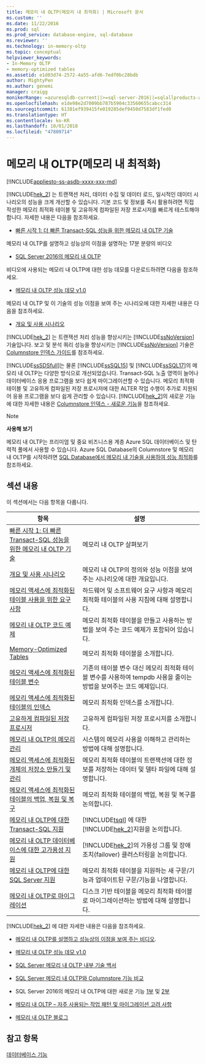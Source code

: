 ```yaml
---
title: 메모리 내 OLTP(메모리 내 최적화) | Microsoft 문서
ms.custom: ''
ms.date: 11/22/2016
ms.prod: sql
ms.prod_service: database-engine, sql-database
ms.reviewer: ''
ms.technology: in-memory-oltp
ms.topic: conceptual
helpviewer_keywords:
- In-Memory OLTP
- memory-optimized tables
ms.assetid: e1d03d74-2572-4a55-afd6-7edf0bc28bdb
author: MightyPen
ms.author: genemi
manager: craigg
monikerRange: =azuresqldb-current||>=sql-server-2016||=sqlallproducts-allversions||>=sql-server-linux-2017||=azuresqldb-mi-current
ms.openlocfilehash: e1de98e2d7009bb787b5904c33560655cabcc314
ms.sourcegitcommit: 61381ef939415fe019285def9450d7583df1fed0
ms.translationtype: HT
ms.contentlocale: ko-KR
ms.lasthandoff: 10/01/2018
ms.locfileid: "47809714"
---
```

# <a name="in-memory-oltp-in-memory-optimization"></a>메모리 내 OLTP(메모리 내 최적화)
[!INCLUDE[appliesto-ss-asdb-xxxx-xxx-md](../../includes/appliesto-ss-asdb-xxxx-xxx-md.md)]

 [!INCLUDE[hek_2](../../includes/hek-2-md.md)] 는 트랜잭션 처리, 데이터 수집 및 데이터 로드, 일시적인 데이터 시나리오의 성능을 크게 개선할 수 있습니다.  기본 코드 및 정보를 즉시 활용하려면 직접 작성한 메모리 최적화 테이블 및 고유하게 컴파일된 저장 프로시저를 빠르게 테스트해야 합니다. 자세한 내용은 다음을 참조하세요.
 -  [빠른 시작 1: 더 빠른 Transact-SQL 성능을 위한 메모리 내 OLTP 기술](../../relational-databases/in-memory-oltp/survey-of-initial-areas-in-in-memory-oltp.md)  
 
메모리 내 OLTP를 설명하고 성능상의 이점을 설명하는 17분 분량의 비디오

-  [SQL Server 2016의 메모리 내 OLTP](https://www.youtube.com/watch?v=l5l5eophmK4)

비디오에 사용되는 메모리 내 OLTP에 대한 성능 데모를 다운로드하려면 다음을 참조하세요. 

- [메모리 내 OLTP 성능 데모 v1.0](https://github.com/Microsoft/sql-server-samples/releases/tag/in-memory-oltp-demo-v1.0)

메모리 내 OLTP 및 이 기술의 성능 이점을 보여 주는 시나리오에 대한 자세한 내용은 다음을 참조하세요.

- [개요 및 사용 시나리오](../../relational-databases/in-memory-oltp/overview-and-usage-scenarios.md)
 
 [!INCLUDE[hek_2](../../includes/hek-2-md.md)] 는 트랜잭션 처리 성능을 향상시키는 [!INCLUDE[ssNoVersion](../../includes/ssnoversion-md.md)] 기술입니다. 보고 및 분석 쿼리 성능을 향상시키는 [!INCLUDE[ssNoVersion](../../includes/ssnoversion-md.md)] 기술은 [Columnstore 인덱스 가이드](../../relational-databases/indexes/columnstore-indexes-overview.md)를 참조하세요.
  
 [!INCLUDE[ssSDSfull](../../includes/sssdsfull-md.md)]는 물론 [!INCLUDE[ssSQL15](../../includes/sssql15-md.md)] 및 [!INCLUDE[ssSQL17](../../includes/sssql17-md.md)]의 메모리 내 OLTP는 다양한 방식으로 개선되었습니다. Transact-SQL 노출 영역이 늘어나 데이터베이스 응용 프로그램을 보다 쉽게 마이그레이션할 수 있습니다. 메모리 최적화 테이블 및 고유하게 컴파일된 저장 프로시저에 대한 ALTER 작업 수행이 추가로 지원되어 응용 프로그램을 보다 쉽게 관리할 수 있습니다. [!INCLUDE[hek_2](../../includes/hek-2-md.md)]의 새로운 기능에 대한 자세한 내용은 [Columnstore 인덱스 - 새로운 기능](../../relational-databases/indexes/columnstore-indexes-what-s-new.md)을 참조하세요.  
  
> [!NOTE]  
>  **사용해 보기**  
>   
>  메모리 내 OLTP는 프리미엄 및 중요 비즈니스용 계층 Azure SQL 데이터베이스 및 탄력적 풀에서 사용할 수 있습니다. Azure SQL Database의 Columnstore 및 메모리 내 OLTP를 시작하려면 [SQL Database에서 메모리 내 기술을 사용하여 성능 최적화](https://azure.microsoft.com/documentation/articles/sql-database-in-memory/)를 참조하세요.  
  

## <a name="in-this-section"></a>섹션 내용  
 이 섹션에서는 다음 항목을 다룹니다.  
  
|항목|설명|  
|-----------|-----------------|  
|[빠른 시작 1: 더 빠른 Transact-SQL 성능을 위한 메모리 내 OLTP 기술](../../relational-databases/in-memory-oltp/survey-of-initial-areas-in-in-memory-oltp.md)|메모리 내 OLTP 살펴보기|
|[개요 및 사용 시나리오](../../relational-databases/in-memory-oltp/overview-and-usage-scenarios.md)|메모리 내 OLTP의 정의와 성능 이점을 보여 주는 시나리오에 대한 개요입니다.|
|[메모리 액세스에 최적화된 테이블 사용을 위한 요구 사항](../../relational-databases/in-memory-oltp/requirements-for-using-memory-optimized-tables.md)|하드웨어 및 소프트웨어 요구 사항과 메모리 최적화 테이블의 사용 지침에 대해 설명합니다.|  
|[메모리 내 OLTP 코드 예제](../../relational-databases/in-memory-oltp/in-memory-oltp-code-samples.md)|메모리 최적화 테이블을 만들고 사용하는 방법을 보여 주는 코드 예제가 포함되어 있습니다.|  
|[Memory-Optimized Tables](../../relational-databases/in-memory-oltp/memory-optimized-tables.md)|메모리 최적화 테이블을 소개합니다.|  
|[메모리 액세스에 최적화된 테이블 변수](http://msdn.microsoft.com/library/bd102e95-53e2-4da6-9b8b-0e4f02d286d3)|기존의 테이블 변수 대신 메모리 최적화 테이블 변수를 사용하여 tempdb 사용을 줄이는 방법을 보여주는 코드 예제입니다.|  
|[메모리 액세스에 최적화된 테이블의 인덱스](http://msdn.microsoft.com/library/86805eeb-6972-45d8-8369-16ededc535c7)|메모리 최적화 인덱스를 소개합니다.|  
|[고유하게 컴파일된 저장 프로시저](../../relational-databases/in-memory-oltp/natively-compiled-stored-procedures.md)|고유하게 컴파일된 저장 프로시저를 소개합니다.|  
|[메모리 내 OLTP의 메모리 관리](http://msdn.microsoft.com/library/d82f21fa-6be1-4723-a72e-f2526fafd1b6)|시스템의 메모리 사용을 이해하고 관리하는 방법에 대해 설명합니다.|  
|[메모리 액세스에 최적화된 개체의 저장소 만들기 및 관리](../../relational-databases/in-memory-oltp/creating-and-managing-storage-for-memory-optimized-objects.md)|메모리 최적화 테이블의 트랜잭션에 대한 정보를 저장하는 데이터 및 델타 파일에 대해 설명합니다.|  
|[메모리 액세스에 최적화된 테이블의 백업, 복원 및 복구](http://msdn.microsoft.com/library/3f083347-0fbb-4b19-a6fb-1818d545e281)|메모리 최적화 테이블의 백업, 복원 및 복구를 논의합니다.|  
|[메모리 내 OLTP에 대한 Transact-SQL 지원](../../relational-databases/in-memory-oltp/transact-sql-support-for-in-memory-oltp.md)|[!INCLUDE[tsql](../../includes/tsql-md.md)] 에 대한 [!INCLUDE[hek_2](../../includes/hek-2-md.md)]지원을 논의합니다.|  
|[메모리 내 OLTP 데이터베이스에 대한 고가용성 지원](../../relational-databases/in-memory-oltp/high-availability-support-for-in-memory-oltp-databases.md)|[!INCLUDE[hek_2](../../includes/hek-2-md.md)]의 가용성 그룹 및 장애 조치(failover) 클러스터링을 논의합니다.|  
|[메모리 내 OLTP에 대한 SQL Server 지원](../../relational-databases/in-memory-oltp/sql-server-support-for-in-memory-oltp.md)|메모리 최적화 테이블을 지원하는 새 구문/기능과 업데이트된 구문/기능을 나열합니다.|  
|[메모리 내 OLTP로 마이그레이션](../../relational-databases/in-memory-oltp/migrating-to-in-memory-oltp.md)|디스크 기반 테이블을 메모리 최적화 테이블로 마이그레이션하는 방법에 대해 설명합니다.|  
  
 [!INCLUDE[hek_2](../../includes/hek-2-md.md)] 에 대한 자세한 내용은 다음을 참조하세요.  

- [메모리 내 OLTP를 설명하고 성능상의 이점을 보여 주는 비디오](https://www.youtube.com/watch?v=l5l5eophmK4).

- [메모리 내 OLTP 성능 데모 v1.0](https://github.com/Microsoft/sql-server-samples/releases/tag/in-memory-oltp-demo-v1.0)

-   [SQL Server 메모리 내 OLTP 내부 기술 백서](https://msdn.microsoft.com/library/mt764316.aspx)  

-   [SQL Server 메모리 내 OLTP와 Columnstore 기능 비교](http://download.microsoft.com/download/D/0/0/D0075580-6D72-403D-8B4D-C3BD88D58CE4/SQL_Server_2016_In_Memory_OLTP_and_Columnstore_Comparison_White_Paper.pdf)

-   SQL Server 2016의 메모리 내 OLTP에 대한 새로운 기능 [1부](https://blogs.msdn.microsoft.com/sqlserverstorageengine/2015/11/12/in-memory-oltp-whats-new-in-sql2016-ctp3/) 및 [2부](https://blogs.msdn.microsoft.com/sqlserverstorageengine/2016/03/25/whats-new-for-in-memory-oltp-in-sql-server-2016-since-ctp3/)
  
-   [메모리 내 OLTP – 자주 사용되는 작업 패턴 및 마이그레이션 고려 사항](http://msdn.microsoft.com/library/dn673538.aspx)  
  
-   [메모리 내 OLTP 블로그](http://go.microsoft.com/fwlink/?LinkId=311696)  
  
## <a name="see-also"></a>참고 항목  
 [데이터베이스 기능](../../relational-databases/database-features.md)  
  
  
